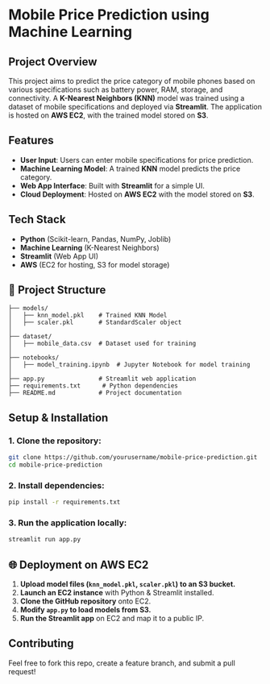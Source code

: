 # Mobile Price Prediction using Machine Learning  

## Project Overview  

This project aims to predict the price category of mobile phones based on various specifications such as battery power, RAM, storage, and connectivity. A **K-Nearest Neighbors (KNN)** model was trained using a dataset of mobile specifications and deployed via **Streamlit**. The application is hosted on **AWS EC2**, with the trained model stored on **S3**.  

## Features  

- **User Input**: Users can enter mobile specifications for price prediction.  
- **Machine Learning Model**: A trained **KNN** model predicts the price category.  
- **Web App Interface**: Built with **Streamlit** for a simple UI.  
- **Cloud Deployment**: Hosted on **AWS EC2** with the model stored on **S3**.  

## Tech Stack  

- **Python** (Scikit-learn, Pandas, NumPy, Joblib)  
- **Machine Learning** (K-Nearest Neighbors)  
- **Streamlit** (Web App UI)  
- **AWS** (EC2 for hosting, S3 for model storage)  

## 📂 Project Structure  

```
├── models/
│   ├── knn_model.pkl    # Trained KNN Model
│   ├── scaler.pkl       # StandardScaler object
│
├── dataset/
│   ├── mobile_data.csv  # Dataset used for training
│
├── notebooks/
│   ├── model_training.ipynb  # Jupyter Notebook for model training
│
├── app.py               # Streamlit web application
├── requirements.txt      # Python dependencies
├── README.md            # Project documentation
```

## Setup & Installation  

### 1. Clone the repository:  

```bash
git clone https://github.com/yourusername/mobile-price-prediction.git
cd mobile-price-prediction
```

### 2. Install dependencies:  

```bash
pip install -r requirements.txt
```

### 3. Run the application locally:  

```bash
streamlit run app.py
```

## 🌐 Deployment on AWS EC2  

1. **Upload model files (`knn_model.pkl`, `scaler.pkl`) to an S3 bucket.**  
2. **Launch an EC2 instance** with Python & Streamlit installed.  
3. **Clone the GitHub repository** onto EC2.  
4. **Modify `app.py` to load models from S3.**  
5. **Run the Streamlit app** on EC2 and map it to a public IP.  

## Contributing  

Feel free to fork this repo, create a feature branch, and submit a pull request!  

